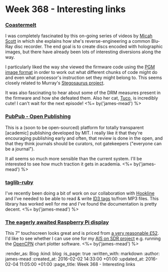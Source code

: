 Week 368 - Interesting links
============================

### [Coastermelt](http://www.misc.name/#/coastermelt/)

I was completely fascinated by this on-going series of videos by [Micah Scott][] in which she explains how she's reverse-engineering a common Blu-Ray disc recorder. The end goal is to create discs encoded with holographic images, but there have already been lots of interesting diversions along the way.

I particularly liked the way she viewed the firmware code using the [PGM image format][] in order to work out what different chunks of code might do and even what processor's instruction set they might belong to. This seems closely related to Murray's [Stegosaurus project][].

It was also fascinating to hear about some of the DRM measures present in the firmware and how she defeated them. Also her cat, [Tuco][], is incredibly cute! I can't wait for the next episode! <%= by('james-mead') %>

[Micah Scott]: http://www.misc.name/about/
[PGM image format]: https://en.wikipedia.org/wiki/Netpbm_format#PGM_example
[Stegosaurus project]: https://github.com/h-lame/stegosaurus
[Tuco]: https://twitter.com/TucoTheCat


### [PubPub - Open Publishing](http://pubpub.media.mit.edu/)

This is a (soon to be open-sourced) platform for totally transparent [academic] publishing developed by MIT. I really like it that they're encouraging publishing early and often, that review is done in the open, and that they think journals should be curators, not gatekeepers ("everyone can be a journal").

It all seems so much more sensible than the current system. I'll be interested to see how much traction it gets in academia. <%= by('james-mead') %>


### [taglib-ruby](http://robinst.github.io/taglib-ruby/)

I've recently been doing a bit of work on our collaboration with [Hookline][] and I've needed to be able to read & write [ID3 tags][] to/from MP3 files. This library has worked well for me and I've found the documentation is pretty decent. <%= by('james-mead') %>

[Hookline]: http://hookline.tv/
[ID3 tags]: http://id3.org/


### [The eagerly awaited Raspberry Pi display](https://www.raspberrypi.org/blog/the-eagerly-awaited-raspberry-pi-display/)

This 7" touchscreen looks great and is priced from [a very reasonable £52][rpi-touchscreen-prices]. I'd like to see whether I can use one for my [AIS on SDR project][ais-on-sdr] e.g. running the [OpenCPN][] chart plotter software. <%= by('james-mead') %>

[rpi-touchscreen-prices]: http://swag.raspberrypi.org/products/raspberry-pi-7-inch-touchscreen-display
[ais-on-sdr]: https://github.com/freerange/ais-on-sdr/wiki/Capturing-raw-AIS-data-using-rtl_fm-and-decoding-using-aisdecoder-v2
[OpenCPN]: http://opencpn.org/


:render_as: Blog
:kind: blog
:is_page: true
:written_with: markdown
:author: james-mead
:created_at: 2016-02-02 14:33:00 +01:00
:updated_at: 2016-02-04 11:05:00 +01:00
:page_title: Week 368 - Interesting links
